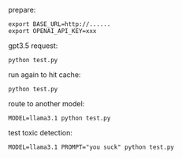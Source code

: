 prepare:
```
export BASE_URL=http://......
export OPENAI_API_KEY=xxx
```

gpt3.5 request:
```
python test.py
```

run again to hit cache:
```
python test.py
```

route to another model:
```
MODEL=llama3.1 python test.py
```

test toxic detection:
```
MODEL=llama3.1 PROMPT="you suck" python test.py
```
